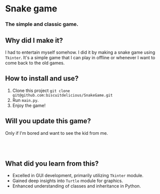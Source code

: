 # Snake game

### The simple and classic game.

## Why did I make it?

I had to entertain myself somehow. I did it by making a snake game using `Tkinter`.
It's a simple game that I can play in offline or whenever I want to come back to the old
games.

## How to install and use?

1. Clone this project `git clone git@github.com:biscuitdelicious/SnakeGame.git`
2. Run `main.py`.
3. Enjoy the game!

## Will you update this game?

Only if I'm bored and want to see the kid from me.

<br><br>

## What did you learn from this?

* Excelled in GUI development, primarily utilizing `Tkinter` module.
* Gained deep insights into `Turtle` module for graphics.
* Enhanced understanding of classes and inheritance in Python.


